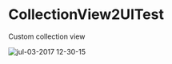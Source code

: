 # CollectionView2UITest
Custom collection view

![jul-03-2017 12-30-15](https://user-images.githubusercontent.com/1393085/27805932-6d3b406e-5fec-11e7-91fc-3e2e495c410f.gif)

